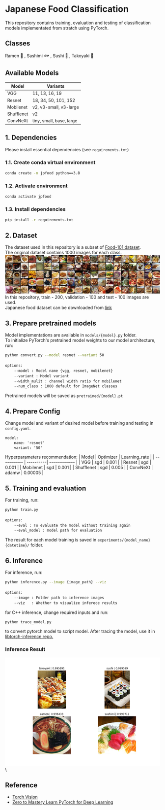 # Japanese Food Classification

This repository contains training, evaluation and testing of classification models implementated from stratch using PyTorch.
## Classes
Ramen :ramen: , Sashimi :fish: , Sushi :sushi: , Takoyaki :dango:

## Available Models
| Model       | Variants |
| ----------- | ----------- |
| VGG         | 11, 13, 16, 19 |
| Resnet      | 18, 34, 50, 101, 152 |
| Mobilenet   | v2, v3-small, v3-large |
| Shufflenet  | v2 |
| ConvNeXt    | tiny, small, base, large |

## 1. Dependencies

Please install essential dependencies (see  `requirements.txt`)

### 1.1. Create conda virtual environment
```bash
conda create -n jpfood python==3.8
```

### 1.2. Activate environment
```bash
conda activate jpfood
```

### 1.3. Install dependencies
```bash
pip install -r requirements.txt
```
## 2. Dataset
The dataset used in this repository is a subset of [Food-101 dataset](https://data.vision.ee.ethz.ch/cvl/datasets_extra/food-101/).\
The original dataset contains 1000 images for each class. \
<img src="assets/food101.jpg" alt= “” width="640" height="value">\
In this repository, train - 200, validation - 100 and test - 100 images are used.\
Japanese food dataset can be downloaded from [link](https://github.com/myatmyintzuthin/japanese-food-classification/releases/download/v1_dataset/japanese_food.zip)

## 3. Prepare pretrained models
Model implementations are available in `models/{model}.py` folder. \
To initialize PyTorch's pretrained model weights to our model architecture, run:
```bash
python convert.py --model resnet --variant 50 

options:
    --model : Model name {vgg, resnet, mobilenet}
    --variant : Model variant 
    --width_mulit : channel width ratio for mobilenet
    --num_class : 1000 default for ImageNet classes
```
Pretrained models will be saved as `pretrained/{model}.pt`
## 4. Prepare Config
Change model and variant of desired model before training and testing in `config.yaml`. 

```
model:
    name: 'resnet'
    variant: '50'
```
Hyperparameters recommendation:
| Model       | Optimizer | Learning_rate |
| ----------- | ----------| ------------- |
| VGG         | sgd       | 0.001         |
| Resnet      | sgd       | 0.001         |
| Mobilenet   | sgd       | 0.001         |
| Shufflenet  | sgd       | 0.005         |
| ConvNeXt    | adamw     | 0.00005       |

## 5. Training and evaluation
For training, run:
```bash
python train.py

options:
    --eval : To evaluate the model without training again
    --eval_model : model path for evaluation
```
The result for each model training is saved in `experiments/{model_name}{datetime}/` folder.
## 6. Inference
For inference, run:
```bash
python inference.py --image {image_path} --viz

options:
    --image : Folder path to inference images
    --viz   : Whether to visualize inferece results
```
for C++ inference, change required inputs and run:

```bash
python trace_model.py 
```
to convert pytorch model to script model.
After tracing the model, use it in 
[libtorch-inference repo.](https://github.com/myatmyintzuthin/libtorch-inference)

### Inference Result
<img src="assets/inference_result.png" alt= “” width="640" height="value">\

## Reference
- [Torch Vision](https://github.com/pytorch/vision/tree/main/torchvision/models)
- [Zero to Mastery Learn PyTorch for Deep Learning](https://www.learnpytorch.io/)

